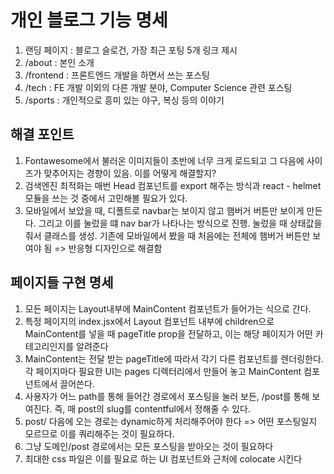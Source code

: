# 개인 블로그 기능 명세

1. 랜딩 페이지 : 블로그 슬로건, 가장 최근 포팅 5개 링크 제시
2. /about : 본인 소개
3. /frontend : 프론트엔드 개발을 하면서 쓰는 포스팅
4. /tech : FE 개발 이외의 다른 개발 분야, Computer Science 관련 포스팅
5. /sports : 개인적으로 흥미 있는 야구, 복싱 등의 이야기

## 해결 포인트

1. Fontawesome에서 불러온 이미지들이 초반에 너무 크게 로드되고 그 다음에 사이즈가 맞추어지는 경향이 있음. 이를 어떻게 해결할지?
2. 검색엔진 최적화는 매번 Head 컴포넌트를 export 해주는 방식과 react - helmet 모듈을 쓰는 것 중에서 고민해볼 필요가 있다.
3. 모바일에서 보았을 때, 디폴트로 navbar는 보이지 않고 햄버거 버튼만 보이게 만든다. 그리고 이를 눌렀을 떄 nav bar가 나타나는 방식으로 진행. 눌렀을 때 상태값을 줘서 클래스를 생성. 기존에 모바일에서 봤을 때 처음에는 전체에 햄버거 버튼만 보여야 됨 => 반응형 디자인으로 해결함

## 페이지들 구현 명세

1. 모든 페이지는 Layout내부에 MainContent 컴포넌트가 들어가는 식으로 간다.
2. 특정 페이지의 index.jsx에서 Layout 컴포넌트 내부에 children으로 MainContent를 넣을 때 pageTitle prop을 전달하고, 이는 해당 페이지가 어떤 카테고리인지를 알려준다
3. MainContent는 전달 받는 pageTitle에 따라서 각기 다른 컴포넌트를 렌더링한다. 각 페이지마다 필요한 UI는 pages 디렉터리에서 만들어 놓고 MainContent 컴포넌트에서 끌어쓴다.
4. 사용자가 어느 path를 통해 들어간 경로에서 포스팅을 눌러 보든, /post를 통해 보여진다. 즉, 매 post의 slug를 contentful에서 정해줄 수 있다.
5. post/ 다음에 오는 경로는 dynamic하게 처리해주어야 한다 => 어떤 포스팅일지 모르므로 이를 쿼리해주는 것이 필요하다.
6. 그냥 도메인/post 경로에서는 모든 포스팅을 받아오는 것이 필요하다
7. 최대한 css 파일은 이를 필요로 하는 UI 컴포넌트와 근처에 colocate 시킨다
